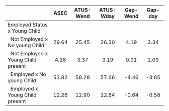 
|                      |         ASEC |    ATUS-Wend |    ATUS-Wday |     Gap-Wend |      Gap-day |
| -------------------- | :----------: | :----------: | :----------: | :----------: | :----------: |
| Employed Status x Young Child |              |              |              |              |              |
| &nbsp;&nbsp;Not Employed x No young Child |        29.64 |        25.45 |        26.30 |         4.19 |         3.34 |
| &nbsp;&nbsp;Not Employed x Young Child present |         4.28 |         3.37 |         3.19 |         0.91 |         1.09 |
| &nbsp;&nbsp;Employed x No young Child |        53.82 |        58.28 |        57.66 |        -4.46 |        -3.85 |
| &nbsp;&nbsp;Employed x Young Child present |        12.26 |        12.90 |        12.84 |        -0.64 |        -0.58 |

